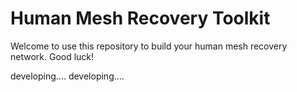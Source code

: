 # Human Mesh Recovery Toolkit
Welcome to use this repository to build your human mesh recovery network. Good luck!

developing....
developing....
